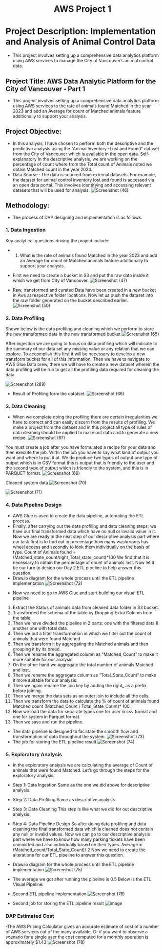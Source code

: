 <h1 align="center">AWS Project 1</h1>


# Project Description: Implementation and Analysis of Animal Control Data
* This project involves setting up a comprehensive data analytics platform using AWS services to manage the City of Vancouver’s animal control data.

## Project Title: AWS Data Analytic Platform for the City of Vancouver - Part 1
* This project involves setting up a comprehensive data analytics platform using AWS services to the rate of animals found Matched in the year 2023 and add an Average for count of Matched animals feature additionally to support your analysis.
## Project Objective:
* In this analysis, I have chosen to perform both the descriptive and the predictive analysis using the “Animal Inventory -Lost and Found” dataset from the City of Vancouver which is available in the open data. Self-explanatory In the descriptive analysis, we are working on the percentage of count where from the Total count of Animals noted we obtain Matched count in the year 2024.
* Data Sourse : The data is sourced from external datasets. For example, the dataset for animal control inventory lost and found is accessed via an open data portal. This involves identifying and accessing relevant datasets that will be used for analysis.
![Screenshot (46)](https://github.com/user-attachments/assets/63f7f830-3039-4f47-9dd5-1af45f2bae59)



  
## Methodology:
* The process of DAP designing and implementation is as follows.
### 1. Data Ingestion
Key analytical questions driving the project include:
- 1.	What is the rate of animals found Matched in the year 2023 and add an Average for count of Matched animals feature additionally to support your analysis.
- First we need to create a bucket in S3 and put the raw data inside it which we get from City of Vancouver.
![Screenshot (47)](https://github.com/user-attachments/assets/6703c81f-8cd1-4a9e-97aa-980c96ae86be)



- Raw, transformed and curated Data have been created in a new bucket in Aws at respective folder locations. Now let us push the dataset into the raw folder generated on the bucket described earlier.
![Screenshot (50)](https://github.com/user-attachments/assets/1fd36f68-926f-4735-b4ef-1b83eaf348ec)




### 2. Data Profiling
Shown below is the data profiling and cleaning which we perform to store the new transformed data in the new transformed bucket
![Screenshot (65)](https://github.com/user-attachments/assets/4bea4d84-bb4f-4403-90c1-302465ce7183)



After ingestion we are going to focus on data profiling which will indicate to the summary of our data set any missing value or any relation that we can explore. To accomplish this first it will be necessary to develop a new transform bucket for all of this information. Then we have to navigate to AWS Glue Data brew, there we will have to create a new dataset wherein the data profiling will be run to get all the profiling data required for cleaning the data. 

![Screenshot (289)](https://github.com/user-attachments/assets/e35a3170-d9b3-434b-a5a4-8309a53f9088)
- Result of Profiling form the datatset.
![Screenshot (66)](https://github.com/user-attachments/assets/ef309536-c917-4914-a43c-2aca89b4417e)


### 3. Data Cleaning
- When we complete doing the profiling there are certain irregularities we have to correct and can easily discern from the results of profiling.
 We make a project from the dataset and in this project all type of rules of data cleaning should be applied to make out data and to generate a new recipe.
![Screenshot (67)](https://github.com/user-attachments/assets/e91ebc2f-060f-4de6-938a-877d17c2c443)

You must create a job after you have formulated a recipe for your data and then execute the job. Within the job you have to say what kind of output you want and where to put it at. 
We do produce two types of output one type of output which is in CSV format this is output that is friendly to the user and the second type of output which is friendly to the system, and this is in PARQUET format.
![Screenshot (69)](https://github.com/user-attachments/assets/16d9002e-a0d6-47f4-a82c-707a48244dc7)

Cleaned system data
![Screenshot (70)](https://github.com/user-attachments/assets/b5d37098-9ed1-4c1f-bec3-e3af961ba0f3)

![Screenshot (71)](https://github.com/user-attachments/assets/3d9e31da-68cf-4bc0-b753-0b0034d9e55a)


### 4. Data Pipeline Design
- AWS Glue is used to create the data pipeline, automating the ETL process.
- Finally, after carrying out the data profiling and data cleaning steps; we have our final transformed data which have no null or invalid value in it. Now we are ready in the next step of our descriptive analysis part where our task first is to find out in percentage how many washrooms has wheel access and secondly to look them individually on the basis of type.
Count of Animals found = (Matched_state_count/right_Total_state_count)*100
We find that it is necessary to obtain the percentage of count of animals lost. Now let it be our turn to design our Day 2 ETL pipeline to help answer this question.
- Draw.io diagram for the whole process until the ETL pipeline implementation
![Screenshot (72)](https://github.com/user-attachments/assets/26d613d5-13f8-4d98-9dd6-0f14e5973908)


* Now we need to go to AWS Glue and start building our visual ETL pipeline
1.	Extract the Status of animals data from cleaned data folder in S3 bucket.
2.	Transformed the schema of the table by Dropping Extra Column from the table.
3.	Then we have divided the pipeline in 2 parts: one with the filtered data & another  one with total data.
4.	Then we put a filter transformation in which we filter out the count of animals that were found Matched
5.	Then we transform it by aggregating the Matched animals and then grouping it by its breed.
6.	Then we rename the aggregated column as “Matched_Count” to make it more suitable for our analysis.
7.	On the other hand we aggregate the total number of animals Matched and lost.
8.	Then we rename the aggregate column as “Total_State_Count” to make it more suitable for our analysis.
9.	Then we again rename the join key by adding the right_ as a prefix before joining.
10.	Then we merge the data sets as an outer join to include all the cells.
11.	Then we transform the data to calculate the % of count of animals found Matched count (Matched_Count / Total_State_Count)* 100.
12.	Now we load the data for separate types one for user in csv format and one for system in Parquet format.
13.	Then we save and run the pipeline.

- The data pipeline is designed to facilitate the smooth flow and transformation of data throughout the system.
![Screenshot (73)](https://github.com/user-attachments/assets/c0c94bb0-3586-479c-b7c9-fd447a008d45)
- The job for storing the ETL pipeline result
![Screenshot (74)](https://github.com/user-attachments/assets/13e4a45f-b184-4d3e-9c0d-f99e94433406)


### 5. Exploratory Analysis
- In the exploratory analysis we are calculating the average of Count of animals that were found Matched.
Let’s go through the steps for the exploratory analysis.
- Step 1: Data Ingestion
Same as the one we did above for descriptive analysis.
- Step 2: Data Profiling
Same as descriptive analysis
- Step 3: Data Cleaning
This step is like what we did for out descriptive analysis.
- Step 4: Data Pipeline Design
So after doing data profiling and data cleaning the final transformed data which is cleaned does not contain any null or invalid values. Now we can go to our descriptive analysis part where we have to know how many parking tickets have been committed and also individually based on their types.
Average = (Matched_count/Total_State_Count)/ 2
Now we need to create the alterations for our ETL pipeline to answer this question.
- Draw.io diagram for the whole process until the ETL pipeline implementation
![Screenshot (75)](https://github.com/user-attachments/assets/b1425375-adcf-44cd-85d1-d9209ec7dfe1)

- The average we got after running the pipeline is 0.5
Below is the ETL Visual Pipeline:
- Second ETL pipeline implementation
![Screenshot (76)](https://github.com/user-attachments/assets/f4313f47-59b1-4473-a6de-e16872d03e03)
- Second job for storing the ETL pipeline result
![image](https://github.com/user-attachments/assets/506f65ad-d060-4f42-97b1-a6b2039ddb8d)


### DAP Estimated Cost
-The AWS Pricing Calculator gives an accurate estimate of cost of a number of AWS services out of the many available. Or if you want to observe a scenario for a single user the cost computed for a monthly operation is approximately $1.43
![Screenshot (78)](https://github.com/user-attachments/assets/066e2353-5b4d-47c6-8d0c-309aead81ac4)









